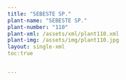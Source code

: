 ```yaml
---
title: "SEBESTE SP."
plant-name: "SEBESTE SP."
plant-number: "110"
plant-xml: /assets/xml/plant110.xml
plant-img: /assets/img/plant110.jpg
layout: single-xml
toc:true


---
```

